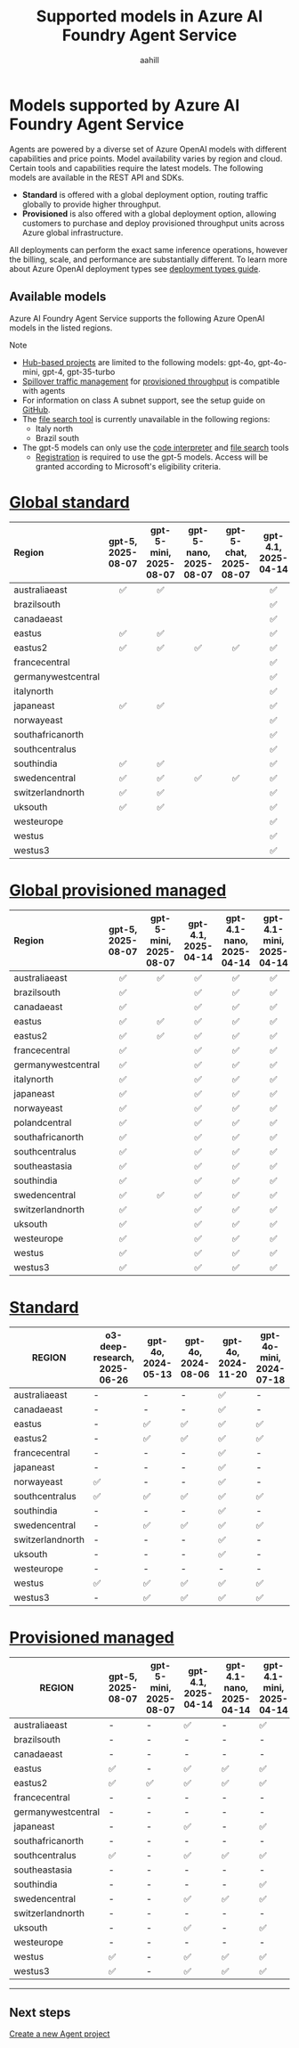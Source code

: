 ﻿---
title: Supported models in Azure AI Foundry Agent Service
titleSuffix: Azure AI Foundry
description: Learn about the models you can use with Azure AI Foundry Agent Service.
manager: nitinme
author: aahill
ms.author: aahi
ms.service: azure-ai-foundry
ms.subservice: azure-ai-foundry-agent-service
ms.topic: conceptual
ms.date: 10/23/2025
ms.custom: azure-ai-agents, references_regions
---

# Models supported by Azure AI Foundry Agent Service

Agents are powered by a diverse set of Azure OpenAI models with different capabilities and price points. Model availability varies by region and cloud. Certain tools and capabilities require the latest models. The following models are available in the REST API and SDKs. 

- **Standard** is offered with a global deployment option, routing traffic globally to provide higher throughput.
- **Provisioned** is also offered with a global deployment option, allowing customers to purchase and deploy provisioned throughput units across Azure global infrastructure.

All deployments can perform the exact same inference operations, however the billing, scale, and performance are substantially different. To learn more about Azure OpenAI deployment types see [deployment types guide](../../foundry-models/concepts/deployment-types.md).

## Available models

Azure AI Foundry Agent Service supports the following Azure OpenAI models in the listed regions.

> [!NOTE]
> * [Hub-based projects](../../what-is-azure-ai-foundry.md#project-types) are limited to the following models: gpt-4o, gpt-4o-mini, gpt-4, gpt-35-turbo
> * [Spillover traffic management](../../openai/how-to/spillover-traffic-management.md) for [provisioned throughput](../../openai/concepts/provisioned-throughput.md) is compatible with agents
> * For information on class A subnet support, see the setup guide on [GitHub](https://github.com/azure-ai-foundry/foundry-samples/tree/main/samples/microsoft/infrastructure-setup/15-private-network-standard-agent-setup).
> * The [file search tool](../how-to/tools/file-search.md) is currently unavailable in the following regions:
>     * Italy north
>     * Brazil south 
> * The gpt-5 models can only use the [code interpreter](../how-to/tools/code-interpreter.md) and [file search](../how-to/tools/file-search.md) tools 
>    * [Registration](https://aka.ms/openai/gpt-5/2025-08-07) is required to use the gpt-5 models. Access will be granted according to Microsoft's eligibility criteria.

# [Global standard](#tab/global-standard)


| **Region**         | **gpt-5**, **2025-08-07** | **gpt-5-mini**, **2025-08-07** | **gpt-5-nano**, **2025-08-07** | **gpt-5-chat**, **2025-08-07** | **gpt-4.1**, **2025-04-14** | **gpt-4.1-nano**, **2025-04-14** | **gpt-4.1-mini**, **2025-04-14** | **gpt-4o**, **2024-05-13** | **gpt-4o**, **2024-08-06** | **gpt-4o**, **2024-11-20** | **gpt-4o-mini**, **2024-07-18** | **gpt-4**, **0613** | **gpt-4**, **turbo-2024-04-09** |
|:-------------------|:-------------------------:|:------------------------------:|:------------------------------:|:------------------------------:|:---------------------------:|:--------------------------------:|:--------------------------------:|:--------------------------:|:--------------------------:|:--------------------------:|:-------------------------------:|:-------------------:|:-------------------------------:|
| australiaeast      | ✅                        | ✅                              |                                |                                | ✅                          | ✅                               | ✅                               | ✅                         | ✅                          | ✅                         | ✅                               | ✅                  | ✅                               |
| brazilsouth        |                           |                                |                                |                                | ✅                          | ✅                               | ✅                               | ✅                         | ✅                          | ✅                         | ✅                               | -                   | ✅                              |
| canadaeast         |                           |                                |                                |                                | ✅                          | ✅                               | ✅                               | ✅                         | ✅                          | ✅                         | ✅                               | ✅                  | ✅                               |
| eastus             | ✅                        | ✅                              |                                |                                | ✅                          |                                | ✅                               | ✅                         | ✅                          | ✅                         | ✅                               | ✅                  | ✅                               |
| eastus2            | ✅                        | ✅                              | ✅                             |        ✅                        | ✅                          | ✅                               | ✅                               | ✅                          | ✅                         | ✅                          | ✅                              | ✅                   | ✅                              |
| francecentral      |                           |                                |                                |                                | ✅                          | ✅                               | ✅                               | ✅                         | ✅                          | ✅                         | ✅                               | ✅                  | ✅                               |
| germanywestcentral |                           |                                |                                |                                | ✅                          | ✅                               | ✅                               | ✅                         | ✅                          | ✅                         | ✅                               | ✅                  | ✅                               |
| italynorth         |                           |                                |                                |                                | ✅                          | ✅                               | ✅                               | -                          | -                          | ✅                         | ✅                               | -                   | -                               |
| japaneast          | ✅                        | ✅                              |                                |                                | ✅                          | ✅                               | ✅                               | ✅                         | ✅                          | ✅                         | ✅                               | ✅                  | ✅                               |
| norwayeast         |                           |                                |                                |                                | ✅                          | ✅                               | ✅                               | ✅                         | ✅                          | ✅                         | ✅                               | ✅                  | ✅                               |
| southafricanorth   |                           |                                |                                |                                | ✅                          | ✅                               | ✅                               | ✅                         | ✅                          | ✅                         | ✅                               | -                   | ✅                              |
| southcentralus     |                           |                                |                                |                                | ✅                          | ✅                               | ✅                               | ✅                         | ✅                          | ✅                         | ✅                               | ✅                  | ✅                               |
| southindia         | ✅                        | ✅                              |                                |                                | ✅                          | ✅                               | ✅                               | ✅                         | ✅                          | ✅                         | ✅                               | ✅                  | ✅                               |
| swedencentral      | ✅                        | ✅                              | ✅                             |      ✅                          | ✅                          | ✅                               | ✅                               | ✅                          | ✅                         | ✅                          | ✅                              | ✅                   | ✅                              |
| switzerlandnorth   | ✅                        | ✅                              |                                |                                | ✅                          | ✅                               | ✅                               | ✅                         | ✅                          | ✅                         | ✅                               | ✅                  | ✅                               |
| uksouth            | ✅                        | ✅                              |                                |                                | ✅                          | ✅                               | ✅                               | ✅                         | ✅                          | ✅                         | ✅                               | ✅                  | ✅                               |
| westeurope         |                           |                                |                                |                                | ✅                          | ✅                               | ✅                               | ✅                         | ✅                          | ✅                         | ✅                               | -                   | ✅                              |
| westus             |                           |                                |                                |                                | ✅                          | ✅                               | ✅                               | ✅                         | ✅                          | ✅                         | ✅                               | ✅                  | ✅                               |
| westus3            |                           |                                |                                |                                | ✅                          | ✅                               | ✅                               | ✅                         | ✅                          | ✅                         | ✅                               | ✅                  | ✅                               |

# [Global provisioned managed](#tab/ptu-global)

| **Region**     | **gpt-5**, **2025-08-07** | **gpt-5-mini**, **2025-08-07** | **gpt-4.1**, **2025-04-14** | **gpt-4.1-nano**, **2025-04-14** | **gpt-4.1-mini**, **2025-04-14** | **gpt-4o**, **2024-05-13** | **gpt-4o**, **2024-08-06** | **gpt-4o**, **2024-11-20** | **gpt-4o-mini**, **2024-07-18** |
|:-------------------|:--------------------------:|:------------------------------:|:---------------------------:|:--------------------------------:|:--------------------------------:|:--------------------------:|:--------------------------:|:--------------------------:|:-------------------------------:|
| australiaeast      | ✅                        | ✅                             | ✅                          | ✅                               | ✅                               | ✅                       | ✅                       | ✅                       | ✅                            |
| brazilsouth        | ✅                        |                                | ✅                          | ✅                               | ✅                               | ✅                       | ✅                       | ✅                       | ✅                            |
| canadaeast         | ✅                        |                                | ✅                          | ✅                               | ✅                               | ✅                       | ✅                       | ✅                       | ✅                            |
| eastus             | ✅                        |  ✅                            | ✅                          | ✅                               | ✅                               | ✅                       | ✅                       | ✅                       | ✅                            |
| eastus2            | ✅                        | ✅                             | ✅                          | ✅                               | ✅                               | ✅                       | ✅                       | ✅                       | ✅                            |
| francecentral      | ✅                        |                                | ✅                          | ✅                               | ✅                               | ✅                       | ✅                       | ✅                       | ✅                            |
| germanywestcentral | ✅                        |                                | ✅                          | ✅                               | ✅                               | ✅                       | ✅                       | ✅                       | ✅                            |
| italynorth         | ✅                        |                                | ✅                          | ✅                               | ✅                               | ✅                       | ✅                       | ✅                       | ✅                            |
| japaneast          | ✅                        |                                | ✅                          | ✅                               | ✅                               | ✅                       | ✅                       | ✅                       | ✅                            |
| norwayeast         | ✅                        |                                | ✅                          | ✅                               | ✅                               | ✅                       | ✅                       | ✅                       | ✅                            |
| polandcentral      | ✅                        |                                | ✅                          | ✅                               | ✅                               | ✅                       | ✅                       | ✅                       | ✅                            |
| southafricanorth   | ✅                        |                                | ✅                          | ✅                               | ✅                               | ✅                       | ✅                       | ✅                       | ✅                            |
| southcentralus     | ✅                        |                                | ✅                          | ✅                               | ✅                               | ✅                       | ✅                       | ✅                       | ✅                            |
| southeastasia      | ✅                        |                                | ✅                          | ✅                               | ✅                               | ✅                       | ✅                       | ✅                       | ✅                            |
| southindia         | ✅                        |                                | ✅                          | ✅                               | ✅                               | ✅                       | ✅                       | ✅                       | ✅                            |
| swedencentral      | ✅                        |  ✅                            | ✅                          | ✅                               | ✅                               | ✅                       | ✅                       | ✅                       | ✅                            |
| switzerlandnorth   | ✅                        |                                | ✅                          | ✅                               | ✅                               | ✅                       | ✅                       | ✅                       | ✅                            |
| uksouth            | ✅                        |                                | ✅                          | ✅                               | ✅                               | ✅                       | ✅                       | ✅                       | ✅                            |
| westeurope         | ✅                        |                                | ✅                          | ✅                               | ✅                               | ✅                       | ✅                       | ✅                       | ✅                            |
| westus             | ✅                        |                                | ✅                          | ✅                               | ✅                               | ✅                       | ✅                       | ✅                       | ✅                            |
| westus3            | ✅                        |                                | ✅                          | ✅                               | ✅                               | ✅                       | ✅                       | ✅                       | ✅                            |

# [Standard](#tab/standard)

| REGION           | o3-deep-research, 2025-06-26 | gpt-4o, 2024-05-13 | gpt-4o, 2024-08-06 | gpt-4o, 2024-11-20 | gpt-4o-mini, 2024-07-18 | gpt-4, 0613 | gpt-4, turbo-2024-04-09 | gpt-4-32k, 0613 | gpt-35-turbo, 1106 | gpt-35-turbo, 0125 |
|------------------|------------------------------|--------------------|--------------------|--------------------|-------------------------|-------------|-------------------------|-----------------|--------------------|--------------------|
| australiaeast    | -                            | -                  | -                  | ✅                  | -                       | ✅           | -                       | ✅               | ✅                  | ✅                  |  
| canadaeast       | -                            | -                  | -                  | ✅                  | -                       | ✅           | -                       | ✅               | ✅                  | ✅                  |  
| eastus           | -                            | ✅                  | ✅                  | ✅                  | ✅                       | ✅           | ✅                       | -               | -                  | ✅                  |
| eastus2          | -                            | ✅                  | ✅                  | ✅                  | ✅                       | ✅           | ✅                       | -               | -                  | ✅                  |
| francecentral    | -                            | -                  | -                  | ✅                  | -                       | ✅           | -                       | ✅               | ✅                  | ✅                  |
| japaneast        | -                            | -                  | -                  | ✅                  | -                       | -           | -                       | -               | -                  | ✅                  |
| norwayeast       | ✅                            | -                  | -                  | ✅                  | -                       | -           | -                       | -               | -                  | -                  |  
| southcentralus   | ✅                           | ✅                | ✅                 | ✅                  | ✅                     | ✅          | ✅                      | -             | -                  | ✅                |
| southindia       | -                            | -                  | -                  | ✅                  | -                       | -           | -                       | -               | ✅                  | ✅                  |  
| swedencentral    | -                            | ✅                  | ✅                  | ✅                  | ✅                       | ✅           | ✅                       | ✅               | ✅                  | ✅                  |  
| switzerlandnorth | -                            | -                  | -                  | ✅                  | -                       | ✅           | -                       | ✅               | -                  | ✅                  |  
| uksouth          | -                            | -                  | -                  | ✅                  | -                       | -           | -                       | -               | ✅                  | ✅                  |  
| westeurope       | -                            | -                  | -                  | -                    | -                       | -            | -                      | -              | -                     | ✅                  |  
| westus           | ✅                            | ✅                  | ✅                  | ✅                  | ✅                       | -           | ✅                       | -               | ✅                  | ✅                  |
| westus3          | -                            | ✅                  | ✅                  | ✅                  | ✅                       | -           | ✅                       | -               | -                  | ✅                  |


# [Provisioned managed](#tab/ptu)

| REGION           | gpt-5, 2025-08-07 | gpt-5-mini, 2025-08-07 | gpt-4.1, 2025-04-14 | gpt-4.1-nano, 2025-04-14 | gpt-4.1-mini, 2025-04-14 | gpt-4o, 2024-05-13 | gpt-4o, 2024-08-06 | gpt-4o, 2024-11-20 | gpt-4o-mini, 2024-07-18 | gpt-4, 0613 | gpt-4, turbo-2024-04-09 | gpt-4-32k, 0613 | gpt-35-turbo, 1106 | gpt-35-turbo, 0125 |
|------------------|-------------------|------------------------|---------------------|--------------------------|--------------------------|--------------------|--------------------|--------------------|--------------------------|-----------|-----------------------|-----------------|--------------------|--------------------|
| australiaeast    | -                | -                      | ✅                   | -                        | ✅                        | ✅                  | ✅                  | ✅                  | ✅                       | ✅           | ✅                       | ✅               | ✅                  | ✅                  |  
| brazilsouth      | -                | -                      | -                   | -                        | -                        | ✅                  | ✅                  | ✅                  | ✅                       | ✅           | ✅                       | ✅               | ✅                  | -                  |
| canadaeast       | -                | -                      | -                   | -                        | -                        | ✅                  | ✅                  | ✅                  | ✅                       | ✅           | ✅                       | ✅               | ✅                  | -                  |  
| eastus           | ✅                | -                    | ✅                   | ✅                        |✅                        | ✅                  | ✅                  | ✅                  | ✅                       | ✅           | ✅                       | ✅               | ✅                  | ✅                  |
| eastus2          | ✅                | ✅                    | ✅                   | ✅                        | ✅                        | ✅                  | ✅                  | ✅                  | ✅                       | ✅           | ✅                       | ✅               | ✅                  | ✅                  |
| francecentral    | -                | -                      | -                   | -                        | -                        | ✅                  | ✅                  | -                  | ✅                       | ✅           | -                       | ✅               | -                  | ✅                  |
| germanywestcentral| -               | -                      | -                   | -                        | -                        | ✅                  | ✅                  | ✅                  |  -                      |✅             | -                      | ✅                | ✅                | -              |
| japaneast        | -                | -                      | ✅                 | -                        | ✅                        | ✅                  | ✅                  | ✅                  | ✅                       | -           | ✅                       | -               | -                  | ✅                  |
| southafricanorth | -                | -                      | -                   | -                        | -                        | ✅                  | -                   | -                    | -                        | ✅          | ✅                      | ✅               | ✅                 | -                     |
| southcentralus   | ✅                | -                      | ✅                   | ✅                     | ✅                        | -                   | ✅                  | ✅                  | ✅                       | ✅          | ✅                      | ✅                 | ✅                | ✅                  | 
| southeastasia    | -                | -                      | -                   | -                        | -                        | -                   | ✅                  | ✅                  | ✅                       | -           | -                       | -               | -                  | -                  |                    
| southindia       | -                | -                      | -                   | -                        | ✅                        | ✅                  | ✅                  | ✅                  | ✅                       | ✅           | -                       | ✅               | ✅                  | ✅                  |  
| swedencentral    | -                | -                    | ✅                  | ✅                      | ✅                        | ✅                  | ✅                  | ✅                  | ✅                       | ✅           | ✅                       | ✅               | ✅                  | ✅                  |  
| switzerlandnorth | -                | -                      | -                   | -                        | -                        | ✅                  | ✅                  | ✅                  | ✅                       | ✅           | ✅                       | ✅               | ✅                  | ✅                  |  
| uksouth          | -                | -                      | ✅                  | -                        | ✅                        | ✅                  | ✅                  | ✅                  | ✅                       | ✅           | ✅                       | ✅               | ✅                  | ✅                  |  
| westeurope       | -                | -                      | -                   | -                        | -                        | -                   | -                    | ✅                  | -                        | -             | -                         | -                | -                   | -                    | 
| westus           | ✅                | -                      | ✅                   | ✅                        | ✅                        | ✅                  | ✅                  | ✅                  | ✅                       | ✅           | ✅                       | ✅               | ✅                  | ✅                  |
| westus3          | ✅                | -                    | ✅                   | ✅                        | ✅                        | ✅                  | ✅                  | ✅                  | ✅                       | ✅           | ✅                       | ✅               | ✅                  | ✅                  |

---

## Next steps

[Create a new Agent project](../quickstart.md)
